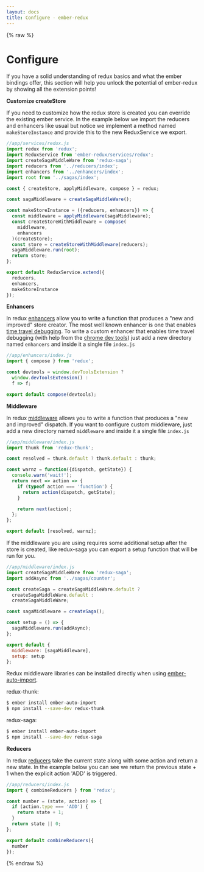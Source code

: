 ```yaml
---
layout: docs
title: Configure - ember-redux
---
```


{% raw %}

# Configure

If you have a solid understanding of redux basics and what the ember bindings offer, this section will help you unlock the potential of ember-redux by showing all the extension points!

**Customize createStore**

If you need to customize how the redux store is created you can override the existing ember service. In the example below we import the reducers and enhancers like usual but notice we implement a method named `makeStoreInstance` and provide this to the new ReduxService we export.

```js
//app/services/redux.js
import redux from 'redux';
import ReduxService from 'ember-redux/services/redux';
import createSagaMiddleWare from 'redux-saga';
import reducers from '../reducers/index';
import enhancers from '../enhancers/index';
import root from '../sagas/index';

const { createStore, applyMiddleware, compose } = redux;

const sagaMiddleware = createSagaMiddleWare();

const makeStoreInstance = ({reducers, enhancers}) => {
  const middleware = applyMiddleware(sagaMiddleware);
  const createStoreWithMiddleware = compose(
    middleware,
    enhancers
  )(createStore);
  const store = createStoreWithMiddleware(reducers);
  sagaMiddleware.run(root);
  return store;
};

export default ReduxService.extend({
  reducers,
  enhancers,
  makeStoreInstance
});
```

**Enhancers**

In redux [enhancers][] allow you to write a function that produces a "new and improved" store creator. The most well known enhancer is one that enables [time travel debugging][]. To write a custom enhancer that enables time travel debugging (with help from the [chrome dev tools][]) just add a new directory named `enhancers` and inside it a single file `index.js`

```js
//app/enhancers/index.js
import { compose } from 'redux';

const devtools = window.devToolsExtension ?
  window.devToolsExtension() :
  f => f;

export default compose(devtools);
```

**Middleware**

In redux [middleware][] allows you to write a function that produces a "new and improved" dispatch. If you want to configure custom middleware, just add a new directory named `middleware` and inside it a single file `index.js`

```js
//app/middleware/index.js
import thunk from 'redux-thunk';

const resolved = thunk.default ? thunk.default : thunk;

const warnz = function({dispatch, getState}) {
  console.warn('wait!');
  return next => action => {
    if (typeof action === 'function') {
      return action(dispatch, getState);
    }

    return next(action);
  };
};

export default [resolved, warnz];
```

If the middleware you are using requires some additional setup after the store is created, like redux-saga you can export a setup function that will be run for you.

```js
//app/middleware/index.js
import createSagaMiddleWare from 'redux-saga';
import addAsync from '../sagas/counter';

const createSaga = createSagaMiddleWare.default ?
  createSagaMiddleWare.default :
  createSagaMiddleWare;

const sagaMiddleware = createSaga();

const setup = () => {
  sagaMiddleware.run(addAsync);
};

export default {
  middleware: [sagaMiddleware],
  setup: setup
};
```

Redux middleware libraries can be installed directly when using [ember-auto-import][].

redux-thunk:
```bash 
$ ember install ember-auto-import
$ npm install --save-dev redux-thunk 
```

redux-saga:
```bash
$ ember install ember-auto-import
$ npm install --save-dev redux-saga
```

**Reducers**

In redux [reducers][] take the current state along with some action and return a new state. In the example below you can see we return the previous state + 1 when the explicit action 'ADD' is triggered.

```js
//app/reducers/index.js
import { combineReducers } from 'redux';

const number = (state, action) => {
  if (action.type === 'ADD') {
    return state + 1;
  }
  return state || 0;
};

export default combineReducers({
  number
});
```

[chrome dev tools]: https://chrome.google.com/webstore/detail/redux-devtools/lmhkpmbekcpmknklioeibfkpmmfibljd?hl=en
[time travel debugging]: https://www.youtube.com/watch?v=xsSnOQynTHs
[enhancers]: https://github.com/reactjs/redux/blob/master/docs/Glossary.md#store-enhancer
[middleware]: https://github.com/reactjs/redux/blob/master/docs/Glossary.md#middleware
[reducers]: https://github.com/reactjs/redux/blob/master/docs/Glossary.md#reducer
[redux-thunk]: https://github.com/gaearon/redux-thunk
[ember-auto-import]: https://github.com/ef4/ember-auto-import

{% endraw %}
